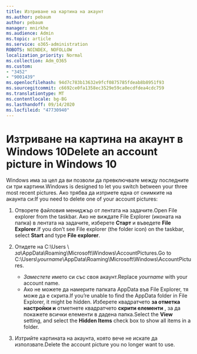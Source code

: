 ```yaml
---
title: Изтриване на картина на акаунт
ms.author: pebaum
author: pebaum
manager: mnirkhe
ms.audience: Admin
ms.topic: article
ms.service: o365-administration
ROBOTS: NOINDEX, NOFOLLOW
localization_priority: Normal
ms.collection: Adm_O365
ms.custom:
- "3452"
- "9001439"
ms.openlocfilehash: 94d7c783b13632e9fcf0875785fdeab8b8951f93
ms.sourcegitcommit: c6692ce0fa1358ec3529e59ca0ecdfdea4cdc759
ms.translationtype: MT
ms.contentlocale: bg-BG
ms.lasthandoff: 09/14/2020
ms.locfileid: "47730940"
---
```

# <a name="delete-an-account-picture-in-windows-10"></a><span data-ttu-id="5597d-102">Изтриване на картина на акаунт в Windows 10</span><span class="sxs-lookup"><span data-stu-id="5597d-102">Delete an account picture in Windows 10</span></span>

<span data-ttu-id="5597d-103">Windows има за цел да ви позволи да превключвате между последните си три картини.</span><span class="sxs-lookup"><span data-stu-id="5597d-103">Windows is designed to let you switch between your three most recent pictures.</span></span> <span data-ttu-id="5597d-104">Ако трябва да изтриете една от снимките на акаунта си:</span><span class="sxs-lookup"><span data-stu-id="5597d-104">If you need to delete one of your account pictures:</span></span>

1. <span data-ttu-id="5597d-105">Отворете файловия мениджър от лентата на задачите.</span><span class="sxs-lookup"><span data-stu-id="5597d-105">Open File explorer from the taskbar.</span></span> <span data-ttu-id="5597d-106">Ако не виждате File Explorer (иконата на папка) в лентата на задачите, изберете **Старт** и въведете **File Explorer**.</span><span class="sxs-lookup"><span data-stu-id="5597d-106">If you don’t see File explorer (the folder icon) on the taskbar, select **Start** and type **File explorer**.</span></span>

2. <span data-ttu-id="5597d-107">Отидете на C:\Users \\ *за*\AppData\Roaming\Microsoft\Windows\AccountPictures.</span><span class="sxs-lookup"><span data-stu-id="5597d-107">Go to C:\Users\\*yourname*\AppData\Roaming\Microsoft\Windows\AccountPictures.</span></span> 
    - <span data-ttu-id="5597d-108">*Заместете* името си със своя акаунт.</span><span class="sxs-lookup"><span data-stu-id="5597d-108">Replace *yourname* with your account name.</span></span>
    - <span data-ttu-id="5597d-109">Ако не можете да намерите папката AppData във File Explorer, тя може да е скрита.</span><span class="sxs-lookup"><span data-stu-id="5597d-109">If you’re unable to find the AppData folder in File Explorer, it might be hidden.</span></span> <span data-ttu-id="5597d-110">Изберете квадратчето **за отметка настройки и** отметнете квадратчето **скрити елементи** , за да покажете всички елементи в дадена папка.</span><span class="sxs-lookup"><span data-stu-id="5597d-110">Select the **View** setting, and select the **Hidden Items** check box to show all items in a folder.</span></span>

3. <span data-ttu-id="5597d-111">Изтрийте картината на акаунта, която вече не искате да използвате.</span><span class="sxs-lookup"><span data-stu-id="5597d-111">Delete the account picture you no longer want to use.</span></span>
 
 